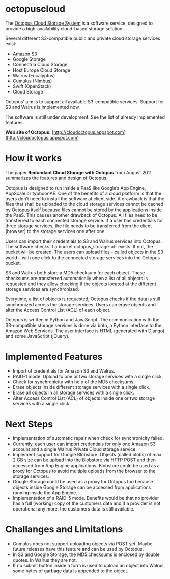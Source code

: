 # octopuscloud

The [Octopus Cloud Storage System](http://cloudoctopus.appspot.com/) is a software service, designed to provide a high-availability cloud-based storage solution.

Several different S3-compatible public and private cloud storage services exist:

- [Amazon S3](http://aws.amazon.com/s3/)
- Google Storage
- Connectria Cloud Storage
- Host Europe Cloud Storage
- Walrus (Eucalyptus)
- Cumulus (Nimbus)
- Swift (OpenStack)
- Cloud Storage

Octopus' aim is to support all available S3-compatible services. Support for S3 and Walrus is implemented now.

The software is still under development. See the list of already implemented features.

**Web site of Octopus:** [http://cloudoctopus.appspot.com](http://cloudoctopus.appspot.com)

# How it works

The paper **Redundant Cloud Storage with Octopus** from August 2011 summarizes the features and design of Octopus.

Octopus is designed to run inside a PaaS like Google’s App Engine, AppScale or typhoonAE. One of the benefits of a cloud platform is that the users don’t need to install the software at client side. A drawback is that the files that shall be uploaded to the cloud storage services cannot be cached by Octopus itself because files cannot be stored by the applications inside the PaaS. This causes another drawback of Octopus. All files need to be transferred to each connected storage service. If a user has credentials for three storage services, the file needs to be transferred from the client (browser) to the storage services one after one.

Users can import their credentials to S3 and Walrus services into Octopus. The software checks if a bucket octopus_storage-at-<username> exists. If not, the bucket will be created. The users can upload files - called objects in the S3 world – with one click to the connected storage services into the Octopus bucket.

S3 and Walrus both store a MD5 checksum for each object. These checksums are transferred automatically when a list of all objects is requested and they allow checking if the objects located at the different storage services are synchronized.

Everytime, a list of objects is requested, Octopus checks if the data is still synchronized across the storage services. Users can erase objects and alter the Access Control List (ACL) of each object.

Octopus is written in Python and JavaScript. The communication with the S3-compatible storage services is done via boto, a Python interface to the Amazon Web Services. The user interface is HTML (generated with Django) and some JavaScript (jQuery).

# Implemented Features

- Import of credentials for Amazon S3 and Walrus.
- RAID-1 mode. Upload to one or two storage services with a single click.
- Check for synchronicity with help of the MD5 checksums.
- Erase objects inside different storage services with a single click.
- Erase all objects in all storage services with a single click.
- Alter Access Control List (ACL) of objects inside one or two storage services with a single click.

# Next Steps

- Implementation of automatic repair when check for synchronicity failed.
- Currently, each user can import credentials for only one Amazon S3 account and a single Walrus Private Cloud storage service.
- Implement support for Google Blobstore. Objects (called blobs) of max. 2 GB size can be upload into the Blobstore via HTTP POST and then accessed from App Engine applications. Blobstore could be used as a proxy for Octopus to avoid multiple uploads from the browser to the storage services.
- Google Storage could be used as a proxy for Octopus too because objects inside Google Storage can be accessed from applications running inside the App Engine.
- Implementation of a RAID-5 mode. Benefits would be that no provider has a full (working) copy of the customers data and if a provider is not operational any more, the customers data is still available.

# Challanges and Limitations

- Cumulus does not support uploading objects via POST yet. Maybe future releases have this feature and can be used by Octopus.
- In S3 and Google Storage, the MD5 checksums is enclosed by double quotes. In Walrus they are not.
- If no submit button inside a form is used to upload an object into Walrus, some bytes of garbage data is appended to the object.
